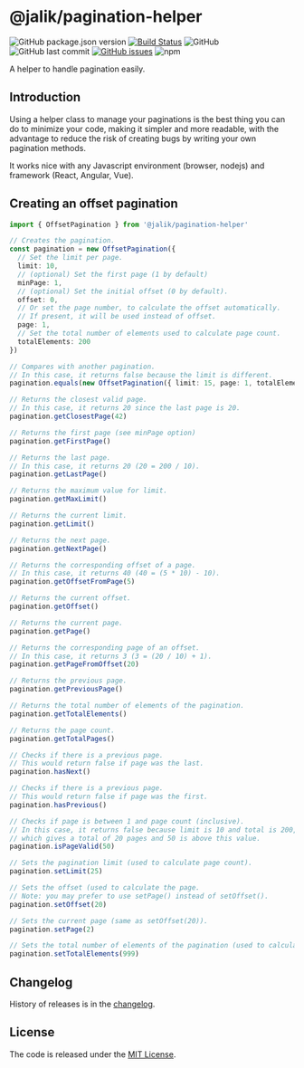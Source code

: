 # @jalik/pagination-helper
![GitHub package.json version](https://img.shields.io/github/package-json/v/jalik/js-pagination-helper.svg)
[![Build Status](https://travis-ci.com/jalik/js-pagination-helper.svg?branch=master)](https://travis-ci.com/jalik/js-pagination-helper)
![GitHub](https://img.shields.io/github/license/jalik/js-pagination-helper.svg)
![GitHub last commit](https://img.shields.io/github/last-commit/jalik/js-pagination-helper.svg)
[![GitHub issues](https://img.shields.io/github/issues/jalik/js-pagination-helper.svg)](https://github.com/jalik/js-pagination-helper/issues)
![npm](https://img.shields.io/npm/dt/@jalik/pagination-helper.svg)

A helper to handle pagination easily.

## Introduction

Using a helper class to manage your paginations is the best thing you can do to minimize your code, making it simpler and more readable, with the advantage to reduce the risk of creating bugs by writing your own pagination methods.

It works nice with any Javascript environment (browser, nodejs) and framework (React, Angular, Vue).

## Creating an offset pagination

```ts
import { OffsetPagination } from '@jalik/pagination-helper'

// Creates the pagination.
const pagination = new OffsetPagination({
  // Set the limit per page.
  limit: 10,
  // (optional) Set the first page (1 by default) 
  minPage: 1,
  // (optional) Set the initial offset (0 by default).
  offset: 0,
  // Or set the page number, to calculate the offset automatically.
  // If present, it will be used instead of offset.
  page: 1,
  // Set the total number of elements used to calculate page count.
  totalElements: 200
})

// Compares with another pagination.
// In this case, it returns false because the limit is different.
pagination.equals(new OffsetPagination({ limit: 15, page: 1, totalElements: 200 }))

// Returns the closest valid page.
// In this case, it returns 20 since the last page is 20.
pagination.getClosestPage(42)

// Returns the first page (see minPage option)
pagination.getFirstPage()

// Returns the last page.
// In this case, it returns 20 (20 = 200 / 10).
pagination.getLastPage()

// Returns the maximum value for limit.
pagination.getMaxLimit()

// Returns the current limit.
pagination.getLimit()

// Returns the next page.
pagination.getNextPage()

// Returns the corresponding offset of a page.
// In this case, it returns 40 (40 = (5 * 10) - 10).
pagination.getOffsetFromPage(5)

// Returns the current offset.
pagination.getOffset()

// Returns the current page.
pagination.getPage()

// Returns the corresponding page of an offset.
// In this case, it returns 3 (3 = (20 / 10) + 1).
pagination.getPageFromOffset(20)

// Returns the previous page. 
pagination.getPreviousPage()

// Returns the total number of elements of the pagination.
pagination.getTotalElements()

// Returns the page count.
pagination.getTotalPages()

// Checks if there is a previous page.
// This would return false if page was the last.
pagination.hasNext()

// Checks if there is a previous page.
// This would return false if page was the first.
pagination.hasPrevious()

// Checks if page is between 1 and page count (inclusive).
// In this case, it returns false because limit is 10 and total is 200,
// which gives a total of 20 pages and 50 is above this value.
pagination.isPageValid(50)

// Sets the pagination limit (used to calculate page count).
pagination.setLimit(25)

// Sets the offset (used to calculate the page.
// Note: you may prefer to use setPage() instead of setOffset().
pagination.setOffset(20)

// Sets the current page (same as setOffset(20)).
pagination.setPage(2)

// Sets the total number of elements of the pagination (used to calculate page count).
pagination.setTotalElements(999)
```

## Changelog

History of releases is in the [changelog](./CHANGELOG.md).

## License

The code is released under the [MIT License](http://www.opensource.org/licenses/MIT).
